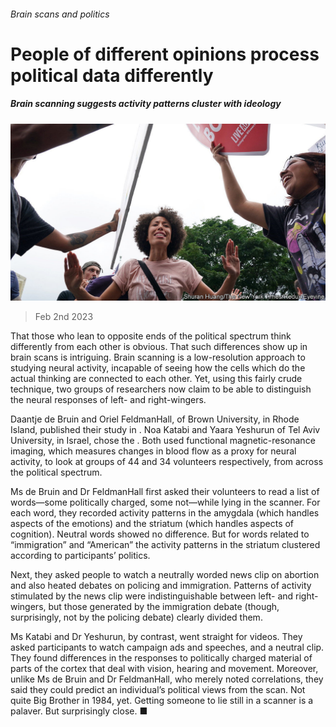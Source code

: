 ###### Brain scans and politics

# People of different opinions process political data differently 

##### Brain scanning suggests activity patterns cluster with ideology 

![image](images/20230204_STP501.jpg) 

> Feb 2nd 2023 

That those who lean to opposite ends of the political spectrum think differently from each other is obvious. That such differences show up in brain scans is intriguing. Brain scanning is a low-resolution approach to studying neural activity, incapable of seeing how the cells which do the actual thinking are connected to each other. Yet, using this fairly crude technique, two groups of researchers now claim to be able to distinguish the neural responses of left- and right-wingers. 

Daantje de Bruin and Oriel FeldmanHall, of Brown University, in Rhode Island, published their study in . Noa Katabi and Yaara Yeshurun of Tel Aviv University, in Israel, chose the . Both used functional magnetic-resonance imaging, which measures changes in blood flow as a proxy for neural activity, to look at groups of 44 and 34 volunteers respectively, from across the political spectrum.

Ms de Bruin and Dr FeldmanHall first asked their volunteers to read a list of words—some politically charged, some not—while lying in the scanner. For each word, they recorded activity patterns in the amygdala (which handles aspects of the emotions) and the striatum (which handles aspects of cognition). Neutral words showed no difference. But for words related to “immigration” and “American” the activity patterns in the striatum clustered according to participants’ politics. 

Next, they asked people to watch a neutrally worded news clip on abortion and also heated debates on policing and immigration. Patterns of activity stimulated by the news clip were indistinguishable between left- and right-wingers, but those generated by the immigration debate (though, surprisingly, not by the policing debate) clearly divided them. 

Ms Katabi and Dr Yeshurun, by contrast, went straight for videos. They asked participants to watch campaign ads and speeches, and a neutral clip. They found differences in the responses to politically charged material of parts of the cortex that deal with vision, hearing and movement. Moreover, unlike Ms de Bruin and Dr FeldmanHall, who merely noted correlations, they said they could predict an individual’s political views from the scan. Not quite Big Brother in 1984, yet. Getting someone to lie still in a scanner is a palaver. But surprisingly close. ■


